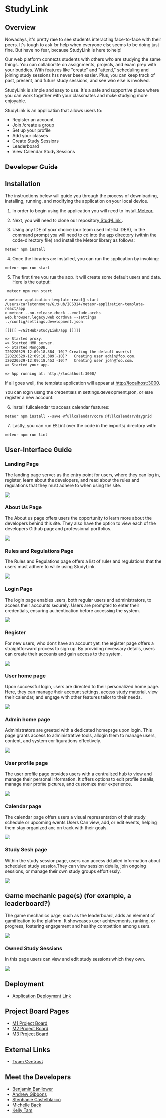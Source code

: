 # StudyLink

## Overview 
Nowadays, it's pretty rare to see students interacting face-to-face with their peers. It's tough to ask for help when everyone else seems to be doing just fine. But have no fear, because StudyLink is here to help!

Our web platform connects students with others who are studying the same things. You can collaborate on assignments, projects, and exam prep with your buddies. With features like "create" and "attend," scheduling and joining study sessions has never been easier. Plus, you can keep track of past, present, and future study sessions, and see who else is involved.

StudyLink is simple and easy to use. It's a safe and supportive place where you can work together with your classmates and make studying more enjoyable.

StudyLink is an application that allows users to:
  * Register an account
  * Join /create a group
  * Set up your profile
  * Add your classes
  * Create Study Sessions
  * Leaderboard
  * View Calendar Study Sessions

## Developer Guide 

## Installation
The instructions below will guide you through the process of downloading, installing, running, and modifying the application on your local device.

1. In order to begin using the application you will need to install<a href="https://www.meteor.com/install"> Meteor.</a>

2. Next, you will need to clone our repository<a href="https://github.com/phoenix-codecrafters/StudyLink"> StudyLink </a>.

3. Using any IDE of your choice (our team used IntelliJ IDEA), in the command prompt you will need to cd into the app directory (within the code-directory file) and install the Meteor library as follows:
```
meteor npm install
```
 
4. Once the libraries are installed, you can run the application by invoking:
```
meteor npm run start
```

5. The first time you run the app, it will create some default users and data. Here is the output:

```
 meteor npm run start 

> meteor-application-template-react@ start /Users/carletonmoore/GitHub/ICS314/meteor-application-template-react/app
> meteor --no-release-check --exclude-archs web.browser.legacy,web.cordova --settings ../config/settings.development.json

[[[[[ ~/GitHub/StudyLink/app ]]]]]

=> Started proxy.                             
=> Started HMR server.                        
=> Started MongoDB.                           
I20220529-12:09:18.384(-10)? Creating the default user(s)
I20220529-12:09:18.389(-10)?   Creating user admin@foo.com.
I20220529-12:09:18.453(-10)?   Creating user john@foo.com.
=> Started your app.

=> App running at: http://localhost:3000/
```

If all goes well, the template application will appear at [http://localhost:3000](http://localhost:3000).

 You can login using the credentials in settings.development.json, or else register a new account.

6. Install fullcalendar to access calendar features:

 ```
meteor npm install --save @fullcalendar/core @fullcalendar/daygrid
```

7. Lastly, you can run ESLint over the code in the imports/ directory with:

```
meteor npm run lint
```

## User-Interface Guide

### Landing Page
The landing page serves as the entry point for users, where they can log in, register, learn about the developers, and read about the rules and regulations that they must adhere to when using the site. 

<img src="doc/LandingPage.png">   

### About Us Page
The About us page offers users the opportunity to learn more about the developers behind this site. They also have the option to view each of the developers Github page and professional portfolios. 

<img src="doc/AboutUs.png">

### Rules and Regulations Page
The Rules and Regulations page offers a list of rules and regulations that the users must adhere to while using StudyLink. 

<img src="doc/RuleAndRegulationPage.png">

### Login Page
The login page enables users, both regular users and administrators, to access their accounts securely. Users are prompted to enter their credentials, ensuring authentication before accessing the system.

<img src="doc/LoginPage.png">    

### Register
For new users, who don’t have an account yet, the register page offers a straightforward process to sign up. By providing necessary details, users can create their accounts and gain access to the system. 

<img src="doc/RegisterPage.png">    

### User home page
Upon successful login, users are directed to their personalized home page. Here, they can manage their account settings, access study material, view their calendar, and engage with other features tailor to their needs. 

<img src="doc/UserLandingPage.png">

### Admin home page
Administrators are greeted with a dedicated homepage upon login. This page grants access to administrative tools, allogin them to manage users, content, and system configurations effectively. 

<img src="doc/AdminLandingPage.png">   


### User profile page
The user profile page provides users with a centralized hub to view and manage their personal information. It offers options to edit profile details, manage their profile pictures, and customize their experience. 

<img src="doc/MyProfilePage.png">

### Calendar page
The calendar page offers users a visual representation of their study schedule or upcoming events Users Can view, add, or edit events, helping them stay organized and on track with their goals. 

<img src="doc/CalendarPage.png">   


### Study Sesh page
Within the study session page, users can access detailed information about scheduled study session.They can view session details, join ongoing sessions, or manage their own study groups effortlessly. 

<img src="doc/AddStudySession.png">

## Game mechanic page(s) (for example, a leaderboard?)
The game mechanics page, such as the leaderboard, adds an element of gamification to the platform. It showcases user achievements, ranking, or progress, fostering engagement and healthy competition among users. 

<img src="doc/Leaderboard.png">

### Owned Study Sessions
In this page users can view and edit study sessions which they own. 

<img src="doc/OwnedStudySessions.png">


## Deployment
* [Application Deployment Link](http://209.38.148.35/)

## Project Board Pages
* [M1 Project Board](https://github.com/orgs/phoenix-codecrafters/projects/1)
* [M2 Project Board](https://github.com/orgs/phoenix-codecrafters/projects/2)
* [M3 Project Board](https://github.com/orgs/phoenix-codecrafters/projects/4/views/1)

## External Links
* [Team Contract](https://docs.google.com/document/d/19e88MkfUT4tdWFnGkv8DtAIhVrYXPxZpmWGlqF-Ryiw/edit?usp=sharing)


## Meet the Developers

* [Benjamin Banilower](https://banilowben.github.io/)
* [Andrew Gibbons](https://andrewgibbons575.github.io)
* [Stephanie Castelblanco](https://stephanie-castelblanco.github.io/)
* [Michelle Back](https://michelle4929.github.io/)
* [Kelly Tam](https://ktam808.github.io/)

